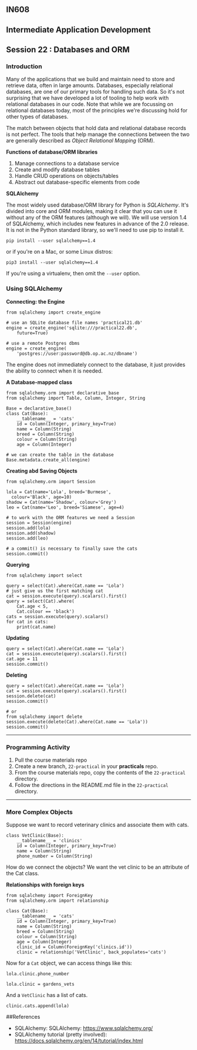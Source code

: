 ## IN608
## Intermediate Application Development

## Session 22 :  Databases and ORM

### Introduction
Many of the applications that we build and maintain need to store and retrieve data, often in large amounts. Databases, especially relational databases, are one of our primary tools for handling such data. So it's not surprising that we have developed a lot of tooling to help work with relational databases in our code. Note that while we are focussing on relational databases today, most of the principles we're discussing hold for other types of databases.


The match between objects that hold data and relational database records is not perfect. The tools that help manage the connections between the two are generally described as *Object Relational Mapping* (ORM).

**Functions of database/ORM libraries**

  1. Manage connections to a database service
  2. Create and modify database tables
  3. Handle CRUD operations on objects/tables
  4. Abstract out database-specific elements from code

**SQLAlchemy**

The most widely used database/ORM library for Python is *SQLAlchemy*. It's divided into core and ORM modules, making it clear that you can use it without any of the ORM features (although we will). We will use version 1.4 of SQLAlchemy, which includes new features in advance of the 2.0 release. It is not in the Python standard library, so we'll need to use pip to install it.

`pip install --user sqlalchemy==1.4`

or if you're on a Mac, or some Linux distros:

`pip3 install --user sqlalchemy==1.4`

If you're using a virtualenv, then omit the `--user` option.

### Using SQLAlchemy

**Connecting: the Engine**
```
from sqlalchemy import create_engine

# use an SQLite database file names 'practical21.db'
engine = create_engine('sqlite:///practical22.db',
    future=True)
      
# use a remote Postgres dbms
engine = create_engine(
    'postgres://user:password@db.op.ac.nz/dbname')

```

The engine does not immediately connect to the database, it just provides the ability to connect when it is needed.

**A Database-mapped class**

```
from sqlalchemy.orm import declarative_base
from sqlalchemy import Table, Column, Integer, String

Base = declarative_base()
class Cat(Base):
    __tablename__ = 'cats'
    id = Column(Integer, primary_key=True)
    name = Column(String)
    breed = Column(String)
    colour = Column(String)
    age = Column(Integer)
      
# we can create the table in the database
Base.metadata.create_all(engine)
```

**Creating abd Saving Objects**

```
from sqlalchemy.orm import Session

lola = Cat(name='Lola', breed='Burmese',
  colour='Black', age=10)
shadow = Cat(name='Shadow', colour='Grey')
leo = Cat(name='Leo', breed='Siamese', age=4)

# to work with the ORM features we need a Session
session = Session(engine)
session.add(lola)
session.add(shadow)
session.add(leo)
      
# a commit() is necessary to finally save the cats
session.commit()
```

**Querying**

```
from sqlalchemy import select

query = select(Cat).where(Cat.name == 'Lola')
# just give us the first matching cat
cat = session.execute(query).scalars().first()
query = select(Cat).where(
    Cat.age < 5,
    Cat.colour == 'black')
cats = session.execute(query).scalars()
for cat in cats:
    print(cat.name)
```

**Updating**

```
query = select(Cat).where(Cat.name == 'Lola')
cat = session.execute(query).scalars().first()
cat.age = 11
session.commit()
```

**Deleting**

```
query = select(Cat).where(Cat.name == 'Lola')
cat = session.execute(query).scalars().first()
session.delete(cat)
session.commit()

# or
from sqlalchemy import delete
session.execute(delete(Cat).where(Cat.name == 'Lola'))
session.commit()
```

---
### Programming Activity
  1. Pull the course materials repo
  2. Create a new branch, `22-practical` in your **practicals** repo.
  3. From the course materials repo, copy the contents of the `22-practical` directory.
  4. Follow the directions in the README.md file in the `22-practical` directory.
---

### More Complex Objects

Suppose we want to record veterinary clinics and associate them with cats.

```
class VetClinic(Base):
    __tablename__ = 'clinics'
    id = Column(Integer, primary_key=True)
    name = Column(String)
    phone_number = Column(String)
```


How do we connect the objects? We want the vet clinic to be an attribute of the Cat class.

**Relationships with foreign keys**

```
from sqlalchemy import ForeignKey
from sqlalchemy.orm import relationship

class Cat(Base):
    __tablename__ = 'cats'
    id = Column(Integer, primary_key=True)
    name = Column(String)
    breed = Column(String)
    colour = Column(String)
    age = Column(Integer)
    clinic_id = Column(ForeignKey('clinics.id'))
    clinic = relationship('VetClinic', back_populates='cats')  
```

Now for a `Cat` object, we can access things like this:

`lola.clinic.phone_number`

`lola.clinic = gardens_vets`

And a `VetClinic` has a list of cats.

`clinic.cats.append(lola)`

##References

  - SQLAlchemy: SQLAlchemy: https://www.sqlalchemy.org/
  - SQLAlchemy tutorial (pretty involved): https://docs.sqlalchemy.org/en/14/tutorial/index.html


